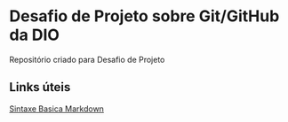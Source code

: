 # Desafio de Projeto sobre Git/GitHub da DIO

Repositório criado para Desafio de Projeto

## Links úteis

[Sintaxe Basica Markdown](https://www.markdownguide.org/basic-syntax/)
